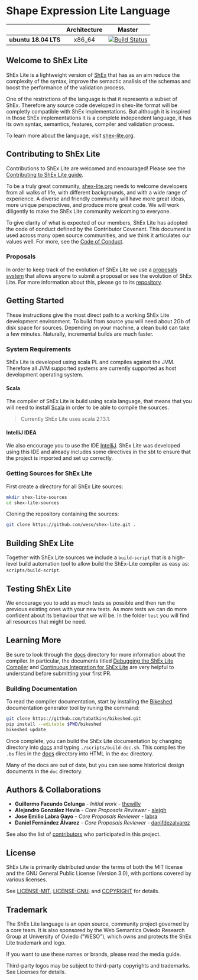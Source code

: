 # Shape Expression Lite Language

|                    | **Architecture** | **Master** |
|--------------------|:----------------:|:----------:|
|**ubuntu 18.04 LTS**|x86_64|[![Build Status](https://travis-ci.org/weso/shex-lite.svg?branch=master)](https://travis-ci.org/weso/shex-lite)|

## Welcome to ShEx Lite
ShEx Lite is a lightweight version of [ShEx](https://github.com/weso/shex-s) that has as an aim reduce the complexity of the syntax, improve the semactic analisis of the schemas and boost the performance of the validation process.

One of the restrictions of the language is that it represents a subset of ShEx. Therefore any source code developed in shex-lite format will be completly compatible with ShEx implementations. But although it is inspired in those ShEx implementations it is a complete independent language, it has its own syntax, semantics, features, compiler and validation process.

To learn more about the language, visit [shex-lite.org](https://shex-lite.org).

## Contributing to ShEx Lite
Contributions to ShEx Lite are welcomed and encouraged! Please see the [Contributing to ShEx Lite guide](https://shex-lite.org/contributing/).

To be a truly great community, [shex-lite.org](https://shex-lite.org/) needs to welcome developers from all walks of life, with different backgrounds, and with a wide range of experience. A diverse and friendly community will have more great ideas, more unique perspectives, and produce more great code. We will work diligently to make the ShEx Lite community welcoming to everyone.

To give clarity of what is expected of our members, ShEx Lite has adopted the code of conduct defined by the Contributor Covenant. This document is used across many open source communities, and we think it articulates our values well. For more, see the [Code of Conduct](https://shex-lite.org/community/#code-of-conduct).

### Proposals
In order to keep track of the evolution of ShEx Lite we use a [proposals system](http://weso.github.com/shex-lite-evolution) that allows anyone to submit a proposal or see the evolution of ShEx Lite. For more information about this, please go to its [repository](https://github.com/weso/shex-lite-evolution).

## Getting Started
These instructions give the most direct path to a working ShEx Lite development environment. To build from source you will need about 2Gb of disk space for sources. Depending on your machine, a clean build can take a few minutes. Naturally, incremental builds are much faster.

### System Requirements
ShEx Lite is developed using scala PL and compiles against the JVM. Therefore all JVM supported systems are currently supported as host development operating system.

#### Scala
The compiler of ShEx Lite is build using scala language, that means that you will need to install [Scala](https://github.com/scala/scala) in order to be able to compile the sources.

> Currently ShEx Lite uses scala 2.13.1.

#### IntelliJ IDEA
We also encourage you to use the IDE [IntelliJ](https://www.jetbrains.com/es-es/idea/). ShEx Lite was developed using this IDE and already includes some directives in the sbt to ensure that the project is imported and set up correctly.

### Getting Sources for ShEx Lite
First create a directory for all ShEx Lite sources:
```bash
mkdir shex-lite-sources
cd shex-lite-sources
```
Cloning the repository containing the sources:
```bash
git clone https://github.com/weso/shex-lite.git .
```

## Building ShEx Lite
Together with ShEx Lite sources we include a `build-script` that is a high-level build automation tool to allow build the ShEx-Lite compiler as easy as: `scripts/build-script`.

## Testing ShEx Lite
We encourage you to add as much tests as possible and then run the previous existing ones with your new tests. As more tests we can do more confident about its behaviour that we will be. In the folder `test` you will find all resources that might be need.

## Learning More
Be sure to look through the [docs](https://github.com/weso/shex-lite/tree/master/doc) directory for more information about the compiler. In particular, the documents titled [Debugging the ShEx Lite Compiler](doc/DebuggingTheCompiler.bs) and [Continuous Integration for ShEx Lite](doc/ContinuousIntegration.bs) are very helpful to understand before submitting your first PR.

### Building Documentation
To read the compiler documentation, start by installing the [Bikeshed](https://github.com/tabatkins/bikeshed) documentation generator tool by runing the command:
```bash
git clone https://github.com/tabatkins/bikeshed.git
pip install --editable $PWD/bikeshed
bikeshed update
```
Once complete, you can build the ShEx Lite documentation by changing directory into [docs](https://github.com/weso/shex-lite/tree/master/doc) and typing `./scripts/build-doc.sh`. This compiles the `.bs` files in the [docs](https://github.com/weso/shex-lite/tree/master/doc) directory into HTML in the `doc` directory.

Many of the docs are out of date, but you can see some historical design
documents in the `doc` directory.

## Authors & Collaborations

- **Guillermo Facundo Colunga** - *Initial work* - [thewilly](https://github.com/thewilly)
- **Alejandro González Hevia** - *Core Proposals Reviewer* - [alejgh](https://github.com/alejgh)
- **Jose Emilio Labra Gayo** - *Core Proposals Reviewer* - [labra](https://github.com/labra)
- **Daniel Fernández Álvarez** - *Core Proposals Reviewer* - [danifdezalvarez](https://github.com/DaniFdezAlvarez)

See also the list of [contributors](https://github.com/weso/shex-lite/graphs/contributors) who participated in this project.

## License

ShEx Lite is primarily distributed under the terms of both the MIT license and the GNU General Public License (Version 3.0), with portions covered by various licenses.

See [LICENSE-MIT](LICENSE-MIT.md), [LICENSE-GNU](LICENSE-GNU), and [COPYRIGHT](COPYRIGHT) for details.

## Trademark
The ShEx Lite language is an open source, community project governed by a core team. It is also sponsored by the Web Semantics Oviedo Research Group at University of Oviedo ("WESO"), which owns and protects the ShEx Lite trademark and logo.

If you want to use these names or brands, please read the media guide.

Third-party logos may be subject to third-party copyrights and trademarks. See Licenses for details.
